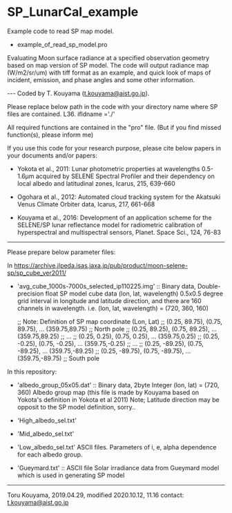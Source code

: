 # SP_LunarCal_example
Example code to read SP map model.

- example_of_read_sp_model.pro

Evaluating Moon surface radiance at a specified observation geometry based on map version of SP model.
The code will output radiance map (W/m2/sr/um) with tiff format as an example, and quick look of maps of incident, emission, and phase angles and some other information.

--- Coded by T. Kouyama (t.kouyama@aist.go.jp).

Please replace below path in the code with your directory name where SP files are contained.
L36. ifldname ='./'

All required functions are contained in the "pro" file.
(But if you find missed function(s), please inform me)

If you use this code for your research purpose,
please cite below papers in your documents and/or papers:

- Yokota et al., 2011: Lunar photometric properties at wavelengths 0.5-1.6μm acquired by SELENE Spectral Profiler and their dependency on local albedo and latitudinal zones, Icarus, 215, 639-660

- Ogohara et al., 2012: Automated cloud tracking system for the Akatsuki Venus Climate Orbiter data, Icarus, 217, 661-668

- Kouyama et al., 2016: Development of an application scheme for the SELENE/SP lunar reflectance model for radiometric calibration of hyperspectral and multispectral sensors, Planet. Space Sci., 124, 76-83

---
Please prepare below parameter files:

In https://archive.jlpeda.isas.jaxa.jp/pub/product/moon-selene-sp/sp_cube_ver2011/

- 'avg_cube_1000s-7000s_selected_ip110225.img' :: Binary data, Double-precision float
SP model cube data (lon, lat, wavelength)
0.5x0.5 degree grid interval in longitude and latitude direction, and there are 160 channels in wavelength.
i.e. (lon, lat, wavelength) = (720, 360, 160)

  ;; Note: Definition of SP map coordinate  (Lon, Lat)
  ;; (0.25, 89.75), (0.75, 89.75), ... (359.75,89.75) ;; North pole
  ;; (0.25, 89.25), (0.75, 89.25), ... (359.75,89.25)
  ;; ...
  ;; (0.25, 0.25), (0.75, 0.25), ... (359.75,0.25)
  ;; (0.25, -0.25), (0.75, -0.25), ... (359.75,-0.25)
  ;; ...
  ;; (0.25, -89.25), (0.75, -89.25), ... (359.75,-89.25)
  ;; (0.25, -89.75), (0.75, -89.75), ... (359.75,-89.75) ;; South pole

In this repository:

- 'albedo_group_05x05.dat' :: Binary data, 2byte Integer
 (lon, lat) = (720, 360)
Albedo group map (this file is made by Kouyama based on Yokota's definition in Yokota et al 2011)
Note; Latitude direction may be opposit to the SP model definition, sorry..

- 'High_albedo_sel.txt'
- 'Mid_albedo_sel.txt'
- 'Low_albedo_sel.txt'
ASCII files. Parameters of i, e, alpha dependence for each albedo group.


- 'Gueymard.txt' :: ASCII file
Solar irradiance data from Gueymard model which is used in generating SP model


---

Toru Kouyama, 2019.04.29, modified 2020.10.12, 11.16
contact: t.kouyama@aist.go.jp
